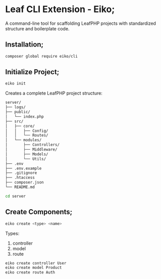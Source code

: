 # Leaf CLI Extension - Eiko;
A command-line tool for scaffolding LeafPHP projects with standardized structure and boilerplate code.

## Installation;
```bash
composer global require eiko/cli
```

## Initialize Project;
```bash
eiko init
```
Creates a complete LeafPHP project structure:
```txt
server/
├── logs/
├── public/
│   └── index.php
├── src/
│   ├── core/
│   │   ├── Config/
│   │   └── Routes/
│   └── modules/
│       ├── Controllers/
│       ├── Middleware/
│       ├── Models/
│       └── Utils/
├── .env
├── .env.example
├── .gitignore
├── .htaccess
├── composer.json
└── README.md
```
```bash
cd server
```

## Create Components;
```bash
eiko create <type> <name>
```
Types:
1. controller
2. model
3. route
```bash
eiko create controller User
eiko create model Product
eiko create route Auth
```
